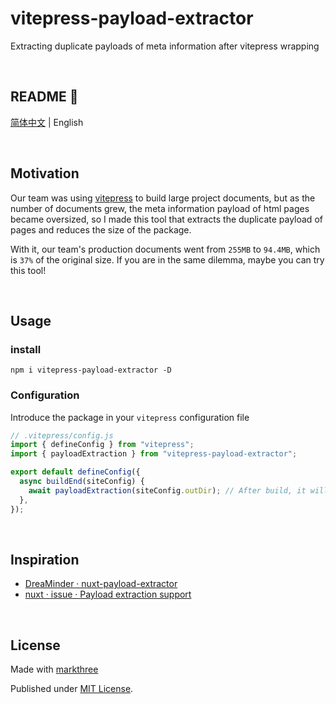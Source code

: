 # vitepress-payload-extractor

Extracting duplicate payloads of meta information after vitepress wrapping

<br />

## README 🦉

[简体中文](./README_CN.md) | English

<br />

## Motivation

Our team was using [vitepress](https://github.com/vuejs/vitepress) to build
large project documents, but as the number of documents grew, the meta
information payload of html pages became oversized, so I made this tool that
extracts the duplicate payload of pages and reduces the size of the package.

With it, our team's production documents went from `255MB` to `94.4MB`, which is
`37%` of the original size. If you are in the same dilemma, maybe you can try
this tool!

<br />

## Usage

### install

```shell
npm i vitepress-payload-extractor -D
```

### Configuration

Introduce the package in your `vitepress` configuration file

```ts
// .vitepress/config.js
import { defineConfig } from "vitepress";
import { payloadExtraction } from "vitepress-payload-extractor";

export default defineConfig({
  async buildEnd(siteConfig) {
    await payloadExtraction(siteConfig.outDir); // After build, it will be extracted automatically, no need to be careful
  },
});
```

<br />

## Inspiration

- [DreaMinder · nuxt-payload-extractor](https://github.com/DreaMinder/nuxt-payload-extractor)
- [nuxt · issue · Payload extraction support](https://github.com/nuxt/nuxt/issues/14507)

<br />

## License

Made with [markthree](https://github.com/markthree)

Published under [MIT License](./LICENSE).
